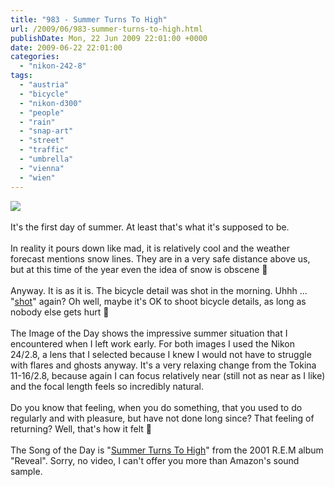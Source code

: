 ```yaml
---
title: "983 - Summer Turns To High"
url: /2009/06/983-summer-turns-to-high.html
publishDate: Mon, 22 Jun 2009 22:01:00 +0000
date: 2009-06-22 22:01:00
categories: 
  - "nikon-242-8"
tags: 
  - "austria"
  - "bicycle"
  - "nikon-d300"
  - "people"
  - "rain"
  - "snap-art"
  - "street"
  - "traffic"
  - "umbrella"
  - "vienna"
  - "wien"
---
```

<a href="https://d25zfm9zpd7gm5.cloudfront.net/1200x1200/2009/20090622_140102_ps.jpg" target="_blank"><img src="https://d25zfm9zpd7gm5.cloudfront.net/0600x0600/2009/20090622_140102_ps.jpg"/></a><br/><br/>It's the first day of summer. At least that's what it's supposed to be.<br/><br/><a href="https://d25zfm9zpd7gm5.cloudfront.net/1200x1200/2009/20090622_084210_ps.jpg" target="_blank"><img alt="" border="0" src="https://d25zfm9zpd7gm5.cloudfront.net/0150x0150/2009/20090622_084210_ps.jpg" style="margin: 10pt 10px 10px 0pt; float: right;"/></a> In reality it pours down like mad, it is relatively cool and the weather forecast mentions snow lines. They are in a very safe distance above us, but at this time of the year even the idea of snow is obscene 🙂<br/><br/>Anyway. It is as it is. The bicycle detail was shot in the morning. Uhhh ... "<a href="http://photomusings.wordpress.com/2009/06/07/shoot/" target="_blank">shot</a>" again? Oh well, maybe it's OK to shoot bicycle details, as long as nobody else gets hurt 🙂<br/><br/> The Image of the Day shows the impressive summer situation that I encountered when I left work early. For both images I used the Nikon 24/2.8, a lens that I selected because I knew I would not have to struggle with flares and ghosts anyway. It's a very relaxing change from the Tokina 11-16/2.8, because again I can focus relatively near (still not as near as I like) and the focal length feels so incredibly natural.<br/><br/>Do you know that feeling, when you do something, that you used to do regularly and with pleasure, but have not done long since? That feeling of returning? Well, that's how it felt 🙂<br/><br/>The Song of the Day is "<a href="http://www.lyricsmode.com/lyrics/r/rem/summer_turns_to_high.html" target="_blank">Summer Turns To High</a>" from the 2001 R.E.M album "Reveal". Sorry, no video, I can't offer you more than Amazon's sound sample.
